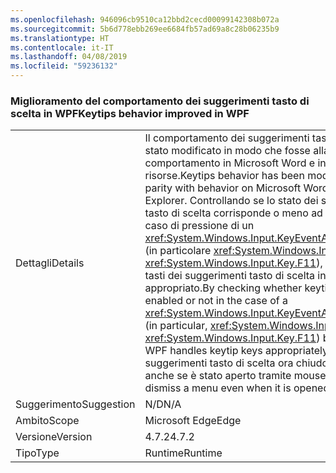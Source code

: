 ```yaml
---
ms.openlocfilehash: 946096cb9510ca12bbd2cecd00099142308b072a
ms.sourcegitcommit: 5b6d778ebb269ee6684fb57ad69a8c28b06235b9
ms.translationtype: HT
ms.contentlocale: it-IT
ms.lasthandoff: 04/08/2019
ms.locfileid: "59236132"
---
```

### <a name="keytips-behavior-improved-in-wpf"></a><span data-ttu-id="b4322-101">Miglioramento del comportamento dei suggerimenti tasto di scelta in WPF</span><span class="sxs-lookup"><span data-stu-id="b4322-101">Keytips behavior improved in WPF</span></span>

|   |   |
|---|---|
|<span data-ttu-id="b4322-102">Dettagli</span><span class="sxs-lookup"><span data-stu-id="b4322-102">Details</span></span>|<span data-ttu-id="b4322-103">Il comportamento dei suggerimenti tasto di scelta è stato modificato in modo che fosse alla pari con il comportamento in Microsoft Word e in Esplora risorse.</span><span class="sxs-lookup"><span data-stu-id="b4322-103">Keytips behavior has been modified to bring parity with behavior on Microsoft Word and Windows Explorer.</span></span> <span data-ttu-id="b4322-104">Controllando se lo stato dei suggerimenti tasto di scelta corrisponde o meno ad Abilitato in caso di pressione di un <xref:System.Windows.Input.KeyEventArgs.SystemKey> (in particolare <xref:System.Windows.Input.Key> o <xref:System.Windows.Input.Key.F11>), WPF gestisce i tasti dei suggerimenti tasto di scelta in modo appropriato.</span><span class="sxs-lookup"><span data-stu-id="b4322-104">By checking whether keytip state is enabled or not in the case of a <xref:System.Windows.Input.KeyEventArgs.SystemKey> (in particular, <xref:System.Windows.Input.Key> or <xref:System.Windows.Input.Key.F11>) being pressed, WPF handles keytip keys appropriately.</span></span> <span data-ttu-id="b4322-105">I suggerimenti tasto di scelta ora chiudono un menu anche se è stato aperto tramite mouse.</span><span class="sxs-lookup"><span data-stu-id="b4322-105">Keytips now dismiss a menu even when it is opened by mouse.</span></span>|
|<span data-ttu-id="b4322-106">Suggerimento</span><span class="sxs-lookup"><span data-stu-id="b4322-106">Suggestion</span></span>|<span data-ttu-id="b4322-107">N/D</span><span class="sxs-lookup"><span data-stu-id="b4322-107">N/A</span></span>|
|<span data-ttu-id="b4322-108">Ambito</span><span class="sxs-lookup"><span data-stu-id="b4322-108">Scope</span></span>|<span data-ttu-id="b4322-109">Microsoft Edge</span><span class="sxs-lookup"><span data-stu-id="b4322-109">Edge</span></span>|
|<span data-ttu-id="b4322-110">Versione</span><span class="sxs-lookup"><span data-stu-id="b4322-110">Version</span></span>|<span data-ttu-id="b4322-111">4.7.2</span><span class="sxs-lookup"><span data-stu-id="b4322-111">4.7.2</span></span>|
|<span data-ttu-id="b4322-112">Tipo</span><span class="sxs-lookup"><span data-stu-id="b4322-112">Type</span></span>|<span data-ttu-id="b4322-113">Runtime</span><span class="sxs-lookup"><span data-stu-id="b4322-113">Runtime</span></span>|
